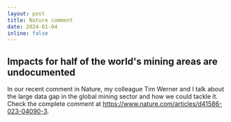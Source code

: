 ```yaml
---
layout: post
title: Nature comment
date: 2024-01-04
inline: false
---
```


## Impacts for half of the world's mining areas are undocumented

In our recent comment in Nature, my colleague Tim Werner and I talk about the large data gap in the global mining sector and how we could tackle it. Check the complete comment at <a href='https://www.nature.com/articles/d41586-023-04090-3' target='_blank'>https://www.nature.com/articles/d41586-023-04090-3</a>.


